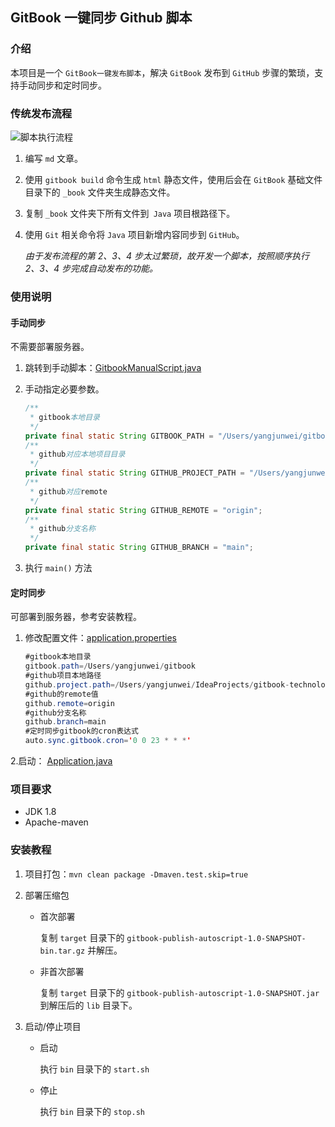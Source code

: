 
## GitBook 一键同步 Github 脚本


### 介绍

本项目是一个 `GitBook一键发布脚本`，解决 `GitBook` 发布到 `GitHub` 步骤的繁琐，支持手动同步和定时同步。

### 传统发布流程

![脚本执行流程](https://cdn.jsdelivr.net/gh/AlbertYang0801/pic-bed@main/img/20210224002103.png)

1. 编写 `md` 文章。

2. 使用 `gitbook build` 命令生成 `html` 静态文件，使用后会在 `GitBook` 基础文件目录下的 `_book` 文件夹生成静态文件。

3. 复制 `_book` 文件夹下所有文件到` Java` 项目根路径下。

4. 使用 `Git` 相关命令将 `Java` 项目新增内容同步到 `GitHub`。

   *由于发布流程的第 2、3、4 步太过繁琐，故开发一个脚本，按照顺序执行 2、3、4 步完成自动发布的功能。*

### 使用说明

#### 手动同步

不需要部署服务器。

1.  跳转到手动脚本：[GitbookManualScript.java](src/main/java/com/albert/script/GitbookManualScript.java)
2.  手动指定必要参数。
    
    ```java
    /**
     * gitbook本地目录
     */
    private final static String GITBOOK_PATH = "/Users/yangjunwei/gitbook";
    /**
     * github对应本地项目目录
     */
    private final static String GITHUB_PROJECT_PATH = "/Users/yangjunwei/IdeaProjects/gitbook-technology";
    /**
     * github对应remote
     */
    private final static String GITHUB_REMOTE = "origin";
    /**
     * github分支名称
     */
    private final static String GITHUB_BRANCH = "main";
    ```
    
3. 执行 `main()` 方法

#### 定时同步

可部署到服务器，参考安装教程。

1. 修改配置文件：[application.properties](config/application.properties)

    ```java
    #gitbook本地目录
    gitbook.path=/Users/yangjunwei/gitbook
    #github项目本地路径
    github.project.path=/Users/yangjunwei/IdeaProjects/gitbook-technology
    #github的remote值
    github.remote=origin
    #github分支名称
    github.branch=main
    #定时同步gitbook的cron表达式
    auto.sync.gitbook.cron='0 0 23 * * *'
    ```


2.启动： [Application.java](src/main/java/com/albert/Application.java)

###  项目要求

- JDK 1.8
- Apache-maven

### 安装教程

1. 项目打包：`mvn clean package -Dmaven.test.skip=true`

2. 部署压缩包

   - 首次部署

     复制 `target` 目录下的 `gitbook-publish-autoscript-1.0-SNAPSHOT-bin.tar.gz` 并解压。

   - 非首次部署

     复制 `target` 目录下的 `gitbook-publish-autoscript-1.0-SNAPSHOT.jar` 到解压后的 `lib` 目录下。

3. 启动/停止项目

   - 启动

     执行 `bin` 目录下的 `start.sh`

   - 停止

     执行 `bin` 目录下的 `stop.sh`

